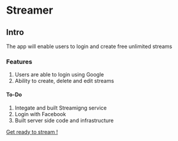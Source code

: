 # Streamer

## Intro

The app will enable users to login and create free unlimited streams

### Features

1. Users are able to login using Google
2. Ability to create, delete and edit streams

#### To-Do

1. Integate and built Streamigng service
2. Login with Facebook
3. Built server side code and infrastructure

[Get ready to stream !](https://gph.is/2RX5KP4)
